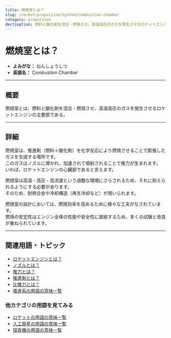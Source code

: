 ```yaml
---
title: 燃焼室とは？
slug: /rocket/propulsion/system/combustion-chamber
category: propulsion
dectioption: 燃料と酸化剤を混合・燃焼させ、高温高圧のガスを発生させるロケットエンジンの主要部である燃焼室の意味・定義・内容について解説します。  
---
```


# 燃焼室とは？

- **よみがな：** ねんしょうしつ  
- **英語名：** Combustion Chamber  

---

## 概要

燃焼室とは、燃料と酸化剤を混合・燃焼させ、高温高圧のガスを発生させるロケットエンジンの主要部である。

---

## 詳細

燃焼室は、推進剤（燃料＋酸化剤）を化学反応により燃焼させることで膨張したガスを生成する場所です。  
このガスはノズルに導かれ、加速されて噴射されることで推力が生まれます。  
いわば、ロケットエンジンの心臓部であると言えます。  

燃焼室は高温・高圧・高流速という過酷な環境にさらされるため、それに耐えられるようにする必要があります。  
そのため、耐熱合金や冷却構造（再生冷却など）が用いられます。  

燃焼室の設計においては、燃焼効率を高めるために様々な工夫がなされています。  
燃焼の安定性はエンジン全体の性能や安全性に直結するため、多くの試験と改良が重ねられています。  

---

## 関連用語・トピック

- [ロケットエンジンとは？](/docs/rocket/propulsion/rocket-engine)
- [ノズルとは？](/docs/rocket/propulsion/system/nozzle)
- [推力とは？](/docs/rocket/propulsion/system/thrust)
- [推進剤とは？](/docs/rocket/propulsion/system/propellant)
- [比推力とは？](/docs/rocket/propulsion/system/isp)
- [推進系の用語の意味一覧](/docs/category/propulsion)

### 他カテゴリの用語を見てみる
- [ロケットの用語の意味一覧](/docs/category/rocket)
- [人工衛星の用語の意味一覧](/docs/category/satellite)
- [探査機の用語の意味一覧](/docs/category/explorer)

